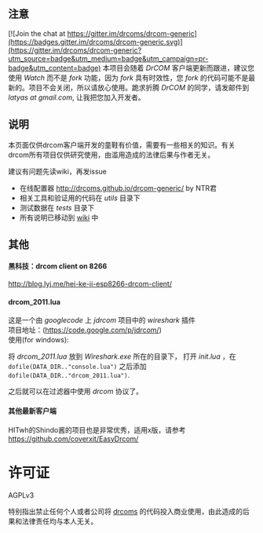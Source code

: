 注意
-----------

[![Join the chat at https://gitter.im/drcoms/drcom-generic](https://badges.gitter.im/drcoms/drcom-generic.svg)](https://gitter.im/drcoms/drcom-generic?utm_source=badge&utm_medium=badge&utm_campaign=pr-badge&utm_content=badge)
本项目会随着 *DrCOM* 客户端更新而跟进，建议您使用 *Watch* 而不是 *fork* 功能，因为 *fork* 具有时效性，您 *fork* 的代码可能不是最新的。项目不会关闭，所以请放心使用。跪求折腾 *DrCOM* 的同学，请发邮件到 *latyas at gmail.com*, 让我把您加入开发者。

说明
------------
本页面仅供drcom客户端开发的童鞋有价值，需要有一些相关的知识。有关drcom所有项目仅供研究使用，由滥用造成的法律后果与作者无关。

建议有问题先读wiki，再发issue

* 在线配置器 http://drcoms.github.io/drcom-generic/ by NTR君
* 相关工具和验证用的代码在 *utils* 目录下
* 测试数据在 *tests* 目录下
* 所有说明已移动到 [wiki](https://github.com/drcoms/generic/wiki) 中

其他
-------------------
#### 黑科技：drcom client on 8266
<http://blog.lyj.me/hei-ke-ji-esp8266-drcom-client/>

#### drcom_2011.lua
这是一个由 *googlecode* 上 *jdrcom* 项目中的 *wireshark* 插件 <br>
项目地址：(https://code.google.com/p/jdrcom/) <br>
使用(for windows):

将 *drcom_2011.lua* 放到 *Wireshark.exe* 所在的目录下， 打开 *init.lua* ，在 `dofile(DATA_DIR.."console.lua")` 之后添加 `dofile(DATA_DIR.."drcom_2011.lua")`.

之后就可以在过滤器中使用 *drcom* 协议了。

#### 其他最新客户端
HITwh的Shindo酱的项目也是非常优秀，适用x版，请参考 <br>
https://github.com/coverxit/EasyDrcom/

# 许可证

AGPLv3

特别指出禁止任何个人或者公司将 [drcoms](http://github.com/drcoms/) 的代码投入商业使用，由此造成的后果和法律责任均与本人无关。 

